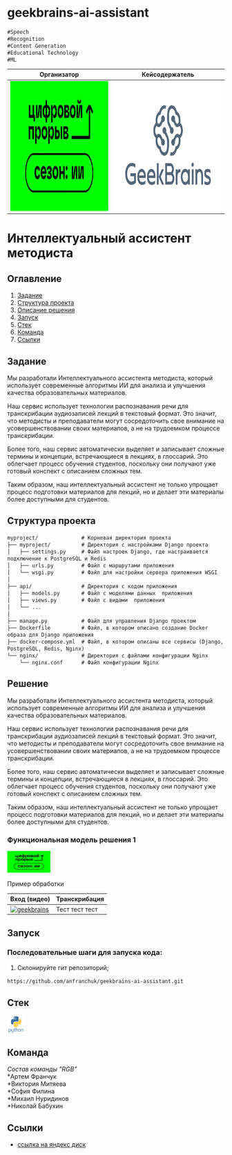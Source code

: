 # geekbrains-ai-assistant
```tags
#Speech
#Recognition
#Content Generation
#Educational Technology
#ML
```

| Организатор  | Кейсодержатель |
| ------------- | ------------- |
| <img width="600" height="300" alt="image" src="https://github.com/anfranchuk/geekbrains-ai-assistant/blob/main/staticfiles/cplogo.jpg">  | <img width="600" height="300" alt="image" src="https://github.com/anfranchuk/geekbrains-ai-assistant/blob/main/staticfiles/gblogo.png">  |

# Интеллектуальный ассистент методиста

## Оглавление
1. [Задание](#zadanie)
2. [Структура проекта](#structure)
3. [Описание решения](#solution)
4. [Запуск](#startup)
5. [Стек](#stack)
6. [Команда](#team)
7. [Ссылки](#urls)

## <a name="zadanie"> Задание </a>

Мы разработали Интеллектуального ассистента методиста, который использует современные алгоритмы ИИ для анализа и улучшения качества образовательных материалов.

Наш сервис использует технологии распознавания речи для транскрибации аудиозаписей лекций в текстовый формат. Это значит, что методисты и преподаватели могут сосредоточить свое внимание на усовершенствовании своих материалов, а не на трудоемком процессе транскрибации.

Более того, наш сервис автоматически выделяет и записывает сложные термины и концепции, встречающиеся в лекциях, в глоссарий. Это облегчает процесс обучения студентов, поскольку они получают уже готовый конспект с описанием сложных тем.

Таким образом, наш интеллектуальный ассистент не только упрощает процесс подготовки материалов для лекций, но и делает эти материалы более доступными для студентов.

## <a name="structure">Структура проекта </a>
```
myproject/              # Корневая директория проекта
├── myproject/          # Директория с настройками Django проекта
│   ├── settings.py     # Файл настроек Django, где настраивается подключение к PostgreSQL и Redis
│   ├── urls.py         # Файл с маршрутами приложения
│   └── wsgi.py         # Файл для настройки сервера приложения WSGI
│
├── api/                # Директория с кодом приложения
│   ├── models.py       # Файл с моделями данных  приложения
│   ├── views.py        # Файл с видами  приложения
│   └── ...
│
├── manage.py           # Файл для управления Django проектом
├── Dockerfile          # Файл, в котором описано создание Docker образа для Django приложения
├── docker-compose.yml  # Файл, в котором описаны все сервисы (Django, PostgreSQL, Redis, Nginx)
└── nginx/              # Директория с файлами конфигурации Nginx
    └── nginx.conf      # Файл конфигурации Nginx
```

## <a name="solution">Решение </a>
Мы разработали Интеллектуального ассистента методиста, который использует современные алгоритмы ИИ для анализа и улучшения качества образовательных материалов.

Наш сервис использует технологии распознавания речи для транскрибации аудиозаписей лекций в текстовый формат. Это значит, что методисты и преподаватели могут сосредоточить свое внимание на усовершенствовании своих материалов, а не на трудоемком процессе транскрибации.

Более того, наш сервис автоматически выделяет и записывает сложные термины и концепции, встречающиеся в лекциях, в глоссарий. Это облегчает процесс обучения студентов, поскольку они получают уже готовый конспект с описанием сложных тем.

Таким образом, наш интеллектуальный ассистент не только упрощает процесс подготовки материалов для лекций, но и делает эти материалы более доступными для студентов.

### Функциональная модель решения 1
<img width="100" height="50" alt="func_scheme" src="https://github.com/anfranchuk/geekbrains-ai-assistant/blob/main/staticfiles/cplogo.jpg"> 

<p>Пример обработки </p>

| Вход (видео)  | Транскрибация |
| ------------- | ------------- |
| [![geekbrains](https://asciinema.org/a/113463.png)](https://www.youtube.com/watch?v=tPhx4kUM8Vg)  | Тест тест тест |


## <a name="startup">Запуск</a>

### Последовательные шаги для запуска кода:
1. Склонируйте гит репозиторий;    
```Bash
https://github.com/anfranchuk/geekbrains-ai-assistant.git
```

## <a name="stack">Стек </a>
  <img src="https://github.com/devicons/devicon/blob/master/icons/python/python-original-wordmark.svg" title="Python" alt="Python" width="40" height="40"/>&nbsp;

## <a name="team">Команда </a>

*Состав команды "RGB"*    
*Артем Франчук    
*Виктория Митяева    
*София Филина    
*Михаил Нуридинов    
*Николай Бабухин
## <a name="urls">Ссылки </a>
 
- [ссылка на яндекс диск]( https://disk.yandex.ru/)   